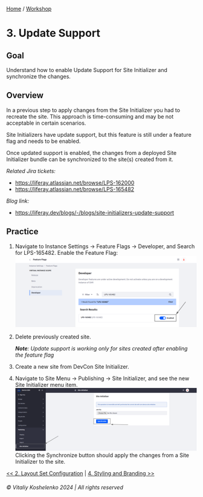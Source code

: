 [Home](../../../README.md) / [Workshop](../README.md) 

# 3. Update Support

## Goal 

Understand how to enable Update Support for Site Initializer and synchronize the changes. 

## Overview

In a previous step to apply changes from the Site Initializer you had to recreate the site. 
This approach is time-consuming and may be not acceptable in certain scenarios.

Site Initializers have update support, but this feature is still under a feature flag and needs to be enabled.

Once updated support is enabled, the changes from a deployed Site Initializer bundle can be synchronized to the site(s) created from it.

_Related Jira tickets:_
- https://liferay.atlassian.net/browse/LPS-162000
- https://liferay.atlassian.net/browse/LPS-165482

_Blog link:_
- https://liferay.dev/blogs/-/blogs/site-initializers-update-support

## Practice

1. Navigate to Instance Settings → Feature Flags → Developer, and Search for LPS-165482. Enable the Feature Flag:
![01.png](images/01.png)

2. Delete previously created site.

    _**Note**: Update support is working only for sites created after enabling the feature flag_

3. Create a new site from DevCon Site Initializer.
4. Navigate to Site Menu → Publishing → Site Initializer, and see the new Site Initializer menu item. 
![02.png](images/02.png)
   Clicking the Synchronize button should apply the changes from a Site Initializer to the site.

[<< 2. Layout Set Configuration](../02-layout-set/README.md) | [4. Styling and Branding >>](../04-styling-branding/README.md)

###### © Vitaliy Koshelenko 2024 | All rights reserved